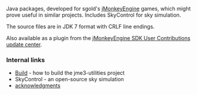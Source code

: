 Java packages, developed for sgold's [jMonkeyEngine](http://hub.jmonkeyengine.org/introduction/) games, which might prove useful in similar projects.  Includes SkyControl for sky simulation.

The source files are in JDK 7 format with CRLF line endings.

Also available as a plugin from the [jMonkeyEngine SDK User Contributions update center](http://updates.jmonkeyengine.org/contributions/updates.xml).

### Internal links ###
  * [Build](Build.md) - how to build the jme3-utilities project
  * SkyControl - an open-source sky simulation
  * [acknowledgments](acknowledgments.md)